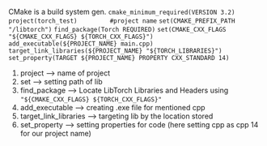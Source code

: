 CMake is a build system gen.
`cmake_minimum_required(VERSION 3.2)`
`project(torch_test)         #project name`
`set(CMAKE_PREFIX_PATH "/libtorch")`
`find_package(Torch REQUIRED)`
`set(CMAKE_CXX_FLAGS "${CMAKE_CXX_FLAGS} ${TORCH_CXX_FLAGS}")`
`add_executable(${PROJECT_NAME} main.cpp)`
`target_link_libraries(${PROJECT_NAME} "${TORCH_LIBRARIES}")`
`set_property(TARGET ${PROJECT_NAME} PROPERTY CXX_STANDARD 14)`

1. project --> name of project 
2. set --> setting path of lib
3. find_package --> Locate LibTorch Libraries and Headers using `"${CMAKE_CXX_FLAGS} ${TORCH_CXX_FLAGS}"`
4. add_executable --> creating .exe file for mentioned cpp
5. target_link_libraries --> targeting lib by the location stored
6. set_property --> setting properties for code (here setting cpp as cpp 14 for our project name)

